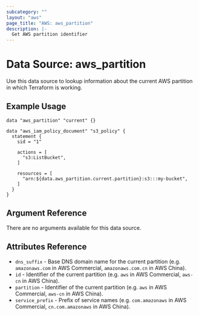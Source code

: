 ```yaml
---
subcategory: ""
layout: "aws"
page_title: "AWS: aws_partition"
description: |-
  Get AWS partition identifier
---
```


# Data Source: aws_partition

Use this data source to lookup information about the current AWS partition in
which Terraform is working.

## Example Usage

```hcl
data "aws_partition" "current" {}

data "aws_iam_policy_document" "s3_policy" {
  statement {
    sid = "1"

    actions = [
      "s3:ListBucket",
    ]

    resources = [
      "arn:${data.aws_partition.current.partition}:s3:::my-bucket",
    ]
  }
}
```

## Argument Reference

There are no arguments available for this data source.

## Attributes Reference

* `dns_suffix` - Base DNS domain name for the current partition (e.g. `amazonaws.com` in AWS Commercial, `amazonaws.com.cn` in AWS China).
* `id` - Identifier of the current partition (e.g. `aws` in AWS Commercial, `aws-cn` in AWS China).
* `partition` - Identifier of the current partition (e.g. `aws` in AWS Commercial, `aws-cn` in AWS China).
* `service_prefix` - Prefix of service names (e.g. `com.amazonaws` in AWS Commercial, `cn.com.amazonaws` in AWS China).
